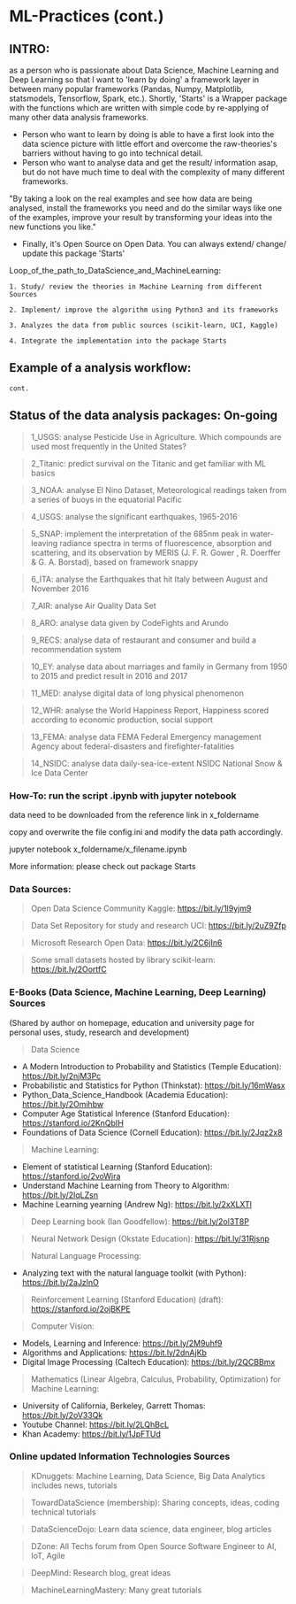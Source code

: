 # ML-Practices (cont.)

## INTRO: 

as a person who is passionate about Data Science, Machine Learning and Deep Learning so that I want to 'learn by doing' a framework layer in between many popular frameworks (Pandas, Numpy, Matplotlib, statsmodels, Tensorflow, Spark, etc.). 
Shortly, 'Starts' is a Wrapper package with the functions which are written with simple code by re-applying of many other data analysis frameworks. 
 
- Person who want to learn by doing is able to have a first look into the data science picture  with little effort and overcome the raw-theories's barriers without having to go into technical detail.
- Person who want to analyse data and get the result/ information asap, but do not have much time to deal with the complexity of many different frameworks. 

"By taking a look on the real examples and see how data are being analysed, install the frameworks you need and do the similar ways like one of the examples, improve your result by transforming your ideas into the new functions you like."

- Finally, it's Open Source on Open Data. You can always extend/ change/ update this package 'Starts'

Loop_of_the_path_to_DataScience_and_MachineLearning:

	1. Study/ review the theories in Machine Learning from different Sources

	2. Implement/ improve the algorithm using Python3 and its frameworks 

	3. Analyzes the data from public sources (scikit-learn, UCI, Kaggle)

	4. Integrate the implementation into the package Starts

## Example of a analysis workflow: 
	cont.

## Status of the data analysis packages: On-going 

> 1_USGS: analyse Pesticide Use in Agriculture. Which compounds are used most frequently in the United States?

> 2_Titanic: predict survival on the Titanic and get familiar with ML basics

> 3_NOAA: analyse El Nino Dataset, Meteorological readings taken from a series of buoys in the equatorial Pacific

> 4_USGS: analyse the significant earthquakes, 1965-2016

> 5_SNAP: implement the interpretation of the 685nm peak in water-leaving radiance spectra in terms of fluorescence, absorption and scattering, and its observation by MERIS (J. F. R. Gower , R. Doerffer & G. A. Borstad), based on framework snappy

> 6_ITA: analyse the Earthquakes that hit Italy between August and November 2016

> 7_AIR: analyse Air Quality Data Set

> 8_ARO: analyse data given by CodeFights and Arundo

> 9_RECS: analyse data of restaurant and consumer and build a recommendation system

> 10_EY: analyse data about marriages and family in Germany from 1950 to 2015 and predict result in 2016 and 2017

> 11_MED: analyse digital data of long physical phenomenon

> 12_WHR: analyse the World Happiness Report, Happiness scored according to economic production, social support

> 13_FEMA: analyse data FEMA Federal Emergency management Agency about federal-disasters and firefighter-fatalities 

> 14_NSIDC: analyse data daily-sea-ice-extent NSIDC National Snow & Ice Data Center

### How-To: run the script .ipynb with jupyter notebook
data need to be downloaded from the reference link in x_foldername 

copy and overwrite the file config.ini and modify the data path accordingly.

jupyter notebook x_foldername/x_filename.ipynb

More information: please check out package Starts

### Data Sources:
> Open Data Science Community Kaggle: https://bit.ly/1l9yjm9

> Data Set Repository for study and research UCI: https://bit.ly/2uZ9Zfp

> Microsoft Research Open Data: https://bit.ly/2C6jIn6

> Some small datasets hosted by library scikit-learn: https://bit.ly/2OortfC

### E-Books (Data Science, Machine Learning, Deep Learning) Sources 
(Shared by author on homepage, education and university page for personal uses, study, research and development)
> Data Science
- A Modern Introduction to Probability and Statistics (Temple Education): https://bit.ly/2njM3Pc
- Probabilistic and Statistics for Python (Thinkstat): https://bit.ly/16mWasx
- Python_Data_Science_Handbook (Academia Education): https://bit.ly/2Omihbw
- Computer Age Statistical Inference (Stanford Education): https://stanford.io/2KnQbIH
- Foundations of Data Science (Cornell Education): https://bit.ly/2Jqz2x8

> Machine Learning:
- Element of statistical Learning (Stanford Education): https://stanford.io/2voWjra
- Understand Machine Learning from Theory to Algorithm: https://bit.ly/2IqLZsn
- Machine Learning yearning (Andrew Ng): https://bit.ly/2xXLXTl

> Deep Learning book (Ian Goodfellow): https://bit.ly/2ol3T8P

> Neural Network Design (Okstate Education): https://bit.ly/31Rjsnp

> Natural Language Processing: 
- Analyzing text with the natural language toolkit (with Python): https://bit.ly/2aJzlnO

> Reinforcement Learning (Stanford Education) (draft): https://stanford.io/2ojBKPE

> Computer Vision: 
- Models, Learning and Inference: https://bit.ly/2M9uhf9
- Algorithms and Applications: https://bit.ly/2dnAjKb
- Digital Image Processing (Caltech Education): https://bit.ly/2QCBBmx

> Mathematics (Linear Algebra, Calculus, Probability, Optimization) for Machine Learning: 
- University of California, Berkeley, Garrett Thomas: https://bit.ly/2oV33Qk
- Youtube Channel: https://bit.ly/2LQhBcL
- Khan Academy: https://bit.ly/1JpFTUd

### Online updated Information Technologies Sources 
> KDnuggets: Machine Learning, Data Science, Big Data Analytics includes news, tutorials

> TowardDataScience (membership): Sharing concepts, ideas, coding technical tutorials

> DataScienceDojo: Learn data science, data engineer, blog articles

> DZone: All Techs forum from Open Source Software Engineer to AI, IoT, Agile

> DeepMind: Research blog, great ideas

> MachineLearningMastery: Many great tutorials